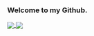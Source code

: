 ### Welcome to my Github.

<a href="https://github.com/anuraghazra/github-readme-stats">
  <img align="center" src="https://github-readme-stats-xtrcodes-projects.vercel.app/api?username=xtrcode&count_private=true&show_icons=true&show=prs_merged,prs_merged_percentage&theme=transparent" />
</a>
<a href="https://github.com/anuraghazra/github-readme-stats">
  <img align="center" src="https://github-readme-stats-xtrcodes-projects.vercel.app/api/top-langs/?username=xtrcode&count_private=true&exclude_repo=passmark-scraper,xtrcode-old,stuff,spos,fileupload,musterl-sungen-ulli-kehrle,psp2018,bitbot,blog,xnet,landing-vf.com,byob,bucket-stream&theme=transparent" />
</a>
